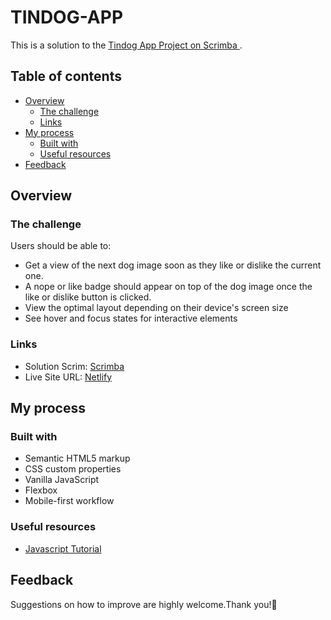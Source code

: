 # TINDOG-APP

This is a solution to the [Tindog App Project on Scrimba ](https://scrimba.com/learn/frontend/solo-project-tindog-co0e64371a0120af20b5f91e9). 

## Table of contents

- [Overview](#overview)
  - [The challenge](#the-challenge)
  - [Links](#links)
- [My process](#my-process)
  - [Built with](#built-with)
  - [Useful resources](#useful-resources)
- [Feedback](#feedback)

## Overview

### The challenge

Users should be able to:

- Get a view of the next dog image soon as they like or dislike the current one.
- A nope or like badge should appear on top of the dog image once the like or dislike button is clicked.
- View the optimal layout depending on their device's screen size
- See hover and focus states for interactive elements

### Links

- Solution Scrim: [Scrimba](https://scrimba.com/scrim/cErRmwsK)
- Live Site URL: [Netlify](https://verdant-jalebi-a6995c.netlify.app)

## My process

### Built with

- Semantic HTML5 markup
- CSS custom properties
- Vanilla JavaScript
- Flexbox
- Mobile-first workflow


### Useful resources

- [Javascript Tutorial](https://www.javascripttutorial.net) 

## Feedback
Suggestions on how to improve are highly welcome.Thank you!💜

